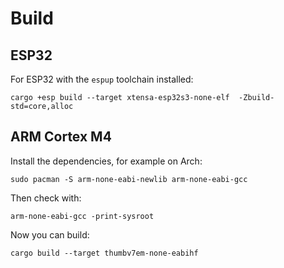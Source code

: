 # Build

## ESP32

For ESP32 with the `espup` toolchain installed:

```
cargo +esp build --target xtensa-esp32s3-none-elf  -Zbuild-std=core,alloc
```

## ARM Cortex M4

Install the dependencies, for example on Arch:

```
sudo pacman -S arm-none-eabi-newlib arm-none-eabi-gcc
```

Then check with:

```
arm-none-eabi-gcc -print-sysroot
```

Now you can build:

```
cargo build --target thumbv7em-none-eabihf
```
